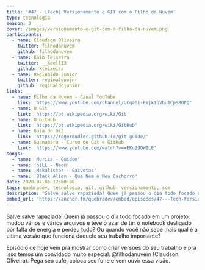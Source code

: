 ```yaml
---
title: '#47 - [Tech] Versionamento e GIT com o Filho da Nuvem'
type: tecnologia
season: 3
cover: /images/versionamento-e-git-com-o-filho-da-nuvem.png
participants:
  - name: Claudson Oliveira
    twitter: filhodanuvem
    github: filhodanuvem
  - name: Kaio Teixeira
    twitter: __kaell13
    github: kteixeira
  - name: Reginaldo Junior
    twitter: reginaldoojnr
    github: reginaldojunior
links:
  - name: Filho da Nuvem - Canal YouTube
    link: 'https://www.youtube.com/channel/UCqa6i-EYjkIqVhu1CpsBOPQ'
  - name: O Git
    link: 'https://pt.wikipedia.org/wiki/Git'
  - name: O GitHub
    link: 'https://pt.wikipedia.org/wiki/GitHub'
  - name: Guia do Git
    link: 'https://rogerdudler.github.io/git-guide/'
  - name: Guanabara - Curso de Git e GitHub
    link: 'https://www.youtube.com/watch?v=xEKo29OWILE'
songs:
  - name: 'Murica - Guidom'
  - name: 'niLL - Neon'
  - name: 'Makalister - Gaivotas'
  - name: 'Black Alien - Que Nem o Meu Cachorro'
date: 2020-07-06 12:00:00
tags: quebradev, tecnologia, git, github, versionamento, scm
description: 'Salve salve rapaziada! Quem já passou o dia todo focado em um projeto, mudou vários e vários arquivos e teve o azar de ter o notebook desligado por falta de energia e perdeu tudo? Ou quando você não sabe mais qual é a ultima versão que funciona daquele seu trabalho importante?'
embed_url: 'https://anchor.fm/quebradev/embed/episodes/47---Tech-Versionamento-e-GIT-com-o-Filho-da-Nuvem-egbfpg/a-a2klvjb'
---
```


Salve salve rapaziada! Quem já passou o dia todo focado em um projeto, mudou vários e vários arquivos e teve o azar de ter o notebook desligado por falta de energia e perdeu tudo? Ou quando você não sabe mais qual é a ultima versão que funciona daquele seu trabalho importante?

Episódio de hoje vem pra mostrar como criar versões do seu trabalho e pra isso temos um convidado muito especial: @filhodanuvem (Claudson Oliveira). Pega seu café, coloca seu fone e vem ouvir essa visão.
